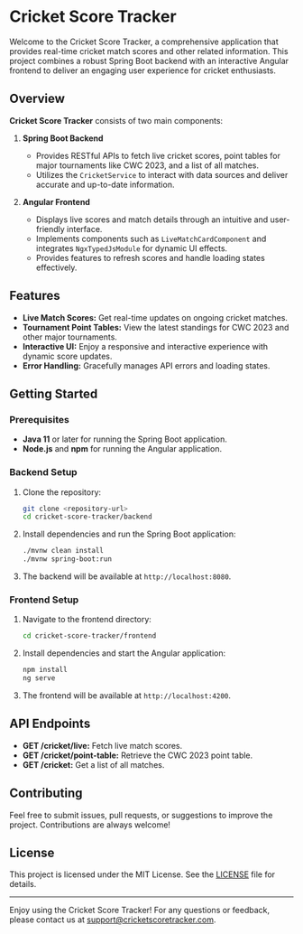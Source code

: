 # Cricket Score Tracker

Welcome to the Cricket Score Tracker, a comprehensive application that provides real-time cricket match scores and other related information. This project combines a robust Spring Boot backend with an interactive Angular frontend to deliver an engaging user experience for cricket enthusiasts.

## Overview

**Cricket Score Tracker** consists of two main components:

1. **Spring Boot Backend**
   - Provides RESTful APIs to fetch live cricket scores, point tables for major tournaments like CWC 2023, and a list of all matches.
   - Utilizes the `CricketService` to interact with data sources and deliver accurate and up-to-date information.

2. **Angular Frontend**
   - Displays live scores and match details through an intuitive and user-friendly interface.
   - Implements components such as `LiveMatchCardComponent` and integrates `NgxTypedJsModule` for dynamic UI effects.
   - Provides features to refresh scores and handle loading states effectively.

## Features

- **Live Match Scores:** Get real-time updates on ongoing cricket matches.
- **Tournament Point Tables:** View the latest standings for CWC 2023 and other major tournaments.
- **Interactive UI:** Enjoy a responsive and interactive experience with dynamic score updates.
- **Error Handling:** Gracefully manages API errors and loading states.

## Getting Started

### Prerequisites

- **Java 11** or later for running the Spring Boot application.
- **Node.js** and **npm** for running the Angular application.

### Backend Setup

1. Clone the repository:

    ```bash
    git clone <repository-url>
    cd cricket-score-tracker/backend
    ```

2. Install dependencies and run the Spring Boot application:

    ```bash
    ./mvnw clean install
    ./mvnw spring-boot:run
    ```

3. The backend will be available at `http://localhost:8080`.

### Frontend Setup

1. Navigate to the frontend directory:

    ```bash
    cd cricket-score-tracker/frontend
    ```

2. Install dependencies and start the Angular application:

    ```bash
    npm install
    ng serve
    ```

3. The frontend will be available at `http://localhost:4200`.

## API Endpoints

- **GET /cricket/live:** Fetch live match scores.
- **GET /cricket/point-table:** Retrieve the CWC 2023 point table.
- **GET /cricket:** Get a list of all matches.

## Contributing

Feel free to submit issues, pull requests, or suggestions to improve the project. Contributions are always welcome!

## License

This project is licensed under the MIT License. See the [LICENSE](LICENSE) file for details.

---

Enjoy using the Cricket Score Tracker! For any questions or feedback, please contact us at [support@cricketscoretracker.com](mailto:support@cricketscoretracker.com).
